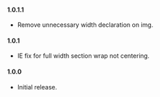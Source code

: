 #### 1.0.1.1
* Remove unnecessary width declaration on img.

#### 1.0.1
* IE fix for full width section wrap not centering.

#### 1.0.0
* Initial release.

